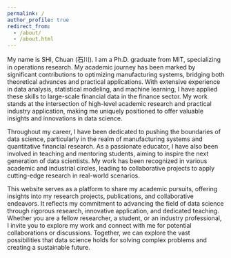 ```yaml
---
permalink: /
author_profile: true
redirect_from: 
  - /about/
  - /about.html
---
```


My name is SHI, Chuan (石川). I am a Ph.D. graduate from MIT, specializing in operations research. My academic journey has been marked by significant contributions to optimizing manufacturing systems, bridging both theoretical advances and practical applications. With extensive experience in data analysis, statistical modeling, and machine learning, I have applied these skills to large-scale financial data in the finance sector. My work stands at the intersection of high-level academic research and practical industry application, making me uniquely positioned to offer valuable insights and innovations in data science.

Throughout my career, I have been dedicated to pushing the boundaries of data science, particularly in the realm of manufacturing systems and quantitative financial research. As a passionate educator, I have also been involved in teaching and mentoring students, aiming to inspire the next generation of data scientists. My work has been recognized in various academic and industrial circles, leading to collaborative projects to apply cutting-edge research in real-world scenarios. 

This website serves as a platform to share my academic pursuits, offering insights into my research projects, publications, and collaborative endeavors. It reflects my commitment to advancing the field of data science through rigorous research, innovative application, and dedicated teaching. Whether you are a fellow researcher, a student, or an industry professional, I invite you to explore my work and connect with me for potential collaborations or discussions. Together, we can explore the vast possibilities that data science holds for solving complex problems and creating a sustainable future.
